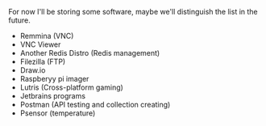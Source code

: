 For now I'll be storing some software, maybe we'll distinguish the list in the future.

- Remmina (VNC)
- VNC Viewer
- Another Redis Distro (Redis management)
- Filezilla (FTP)
- Draw.io
- Raspberyy pi imager
- Lutris (Cross-platform gaming)
- Jetbrains programs
- Postman (API testing and collection creating)
- Psensor (temperature)